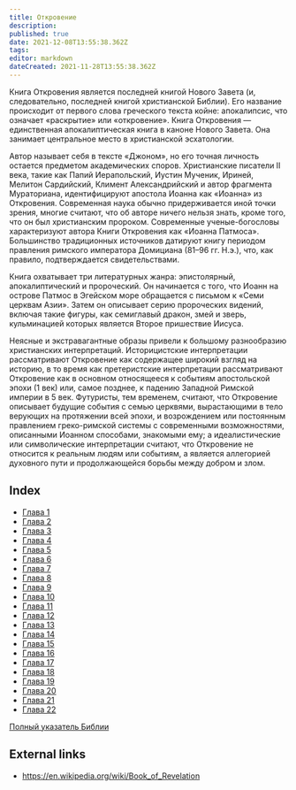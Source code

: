 ```yaml
---
title: Откровение
description: 
published: true
date: 2021-12-08T13:55:38.362Z
tags: 
editor: markdown
dateCreated: 2021-11-28T13:55:38.362Z
---
```


Книга Откровения является последней книгой Нового Завета (и, следовательно, последней книгой христианской Библии). Его название происходит от первого слова греческого текста койне: апокалипсис, что означает «раскрытие» или «откровение». Книга Откровения — единственная апокалиптическая книга в каноне Нового Завета. Она занимает центральное место в христианской эсхатологии.

Автор называет себя в тексте «Джоном», но его точная личность остается предметом академических споров. Христианские писатели II века, такие как Папий Иерапольский, Иустин Мученик, Ириней, Мелитон Сардийский, Климент Александрийский и автор фрагмента Мураториана, идентифицируют апостола Иоанна как «Иоанна» из Откровения. Современная наука обычно придерживается иной точки зрения, многие считают, что об авторе ничего нельзя знать, кроме того, что он был христианским пророком. Современные ученые-богословы характеризуют автора Книги Откровения как «Иоанна Патмоса». Большинство традиционных источников датируют книгу периодом правления римского императора Домициана (81–96 гг. Н.э.), что, как правило, подтверждается свидетельствами.

Книга охватывает три литературных жанра: эпистолярный, апокалиптический и пророческий. Он начинается с того, что Иоанн на острове Патмос в Эгейском море обращается с письмом к «Семи церквам Азии». Затем он описывает серию пророческих видений, включая такие фигуры, как семиглавый дракон, змей и зверь, кульминацией которых является Второе пришествие Иисуса.

Неясные и экстравагантные образы привели к большому разнообразию христианских интерпретаций. Историцистские интерпретации рассматривают Откровение как содержащее широкий взгляд на историю, в то время как претеристские интерпретации рассматривают Откровение как в основном относящееся к событиям апостольской эпохи (1 век) или, самое позднее, к падению Западной Римской империи в 5 век. Футуристы, тем временем, считают, что Откровение описывает будущие события с семью церквями, вырастающими в тело верующих на протяжении всей эпохи, и возрождением или постоянным правлением греко-римской системы с современными возможностями, описанными Иоанном способами, знакомыми ему; а идеалистические или символические интерпретации считают, что Откровение не относится к реальным людям или событиям, а является аллегорией духовного пути и продолжающейся борьбы между добром и злом.

## Index

- [Глава 1](/ru/Bible/Revelation/1)
- [Глава 2](/ru/Bible/Revelation/2)
- [Глава 3](/ru/Bible/Revelation/3)
- [Глава 4](/ru/Bible/Revelation/4)
- [Глава 5](/ru/Bible/Revelation/5)
- [Глава 6](/ru/Bible/Revelation/6)
- [Глава 7](/ru/Bible/Revelation/7)
- [Глава 8](/ru/Bible/Revelation/8)
- [Глава 9](/ru/Bible/Revelation/9)
- [Глава 10](/ru/Bible/Revelation/10)
- [Глава 11](/ru/Bible/Revelation/11)
- [Глава 12](/ru/Bible/Revelation/12)
- [Глава 13](/ru/Bible/Revelation/13)
- [Глава 14](/ru/Bible/Revelation/14)
- [Глава 15](/ru/Bible/Revelation/15)
- [Глава 16](/ru/Bible/Revelation/16)
- [Глава 17](/ru/Bible/Revelation/17)
- [Глава 18](/ru/Bible/Revelation/18)
- [Глава 19](/ru/Bible/Revelation/19)
- [Глава 20](/ru/Bible/Revelation/20)
- [Глава 21](/ru/Bible/Revelation/21)
- [Глава 22](/ru/Bible/Revelation/22)


[Полный указатель Библии](/ru/index/bible)


## External links

- https://en.wikipedia.org/wiki/Book_of_Revelation